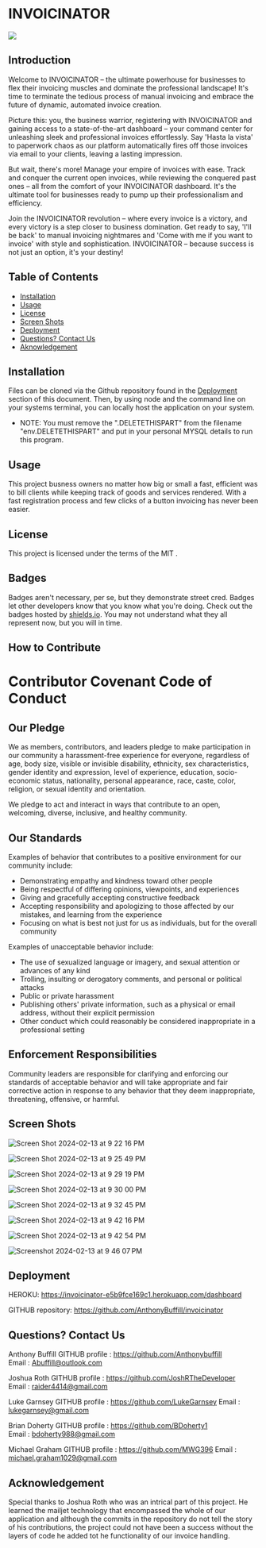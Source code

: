 # INVOICINATOR
 ![](https://img.shields.io/badge/javascript-MIT-blue)

 
## Introduction
   
  Welcome to INVOICINATOR – the ultimate powerhouse for businesses to flex their invoicing muscles and dominate the professional landscape! It's time to terminate the tedious process of manual invoicing and embrace the future of dynamic, automated invoice creation.

Picture this: you, the business warrior, registering with INVOICINATOR and gaining access to a state-of-the-art dashboard – your command center for unleashing sleek and professional invoices effortlessly. Say 'Hasta la vista' to paperwork chaos as our platform automatically fires off those invoices via email to your clients, leaving a lasting impression.

But wait, there's more! Manage your empire of invoices with ease. Track and conquer the current open invoices, while reviewing the conquered past ones – all from the comfort of your INVOICINATOR dashboard. It's the ultimate tool for businesses ready to pump up their professionalism and efficiency.

Join the INVOICINATOR revolution – where every invoice is a victory, and every victory is a step closer to business domination. Get ready to say, 'I'll be back' to manual invoicing nightmares and 'Come with me if you want to invoice' with style and sophistication. INVOICINATOR – because success is not just an option, it's your destiny!

## Table of Contents 

- [Installation](#installation)
- [Usage](#usage)
- [License](#license)
- [Screen Shots](#screen-shots)
- [Deployment](#deployment)
- [Questions? Contact Us](#questions-contact-us)
- [Aknowledgement](#acknowledgment)


## Installation

  Files can be cloned via the Github repository found in the [Deployment](#deployment) section of this document. Then, by using node and the command line on your systems terminal, you can locally host the application on your system.
  * NOTE:  You must remove the ".DELETETHISPART" from the filename "env.DELETETHISPART" and put in your personal MYSQL details to run this program.



## Usage

This project busness owners no matter how big or small a fast, efficient was to bill clients while keeping track of goods and services rendered.  With a fast registration process and few clicks of a button invoicing has never been easier.

## License

This project is licensed under the terms of the MIT .



## Badges

Badges aren't necessary, per se, but they demonstrate street cred. Badges let other developers know that you know what you're doing. Check out the badges hosted by [shields.io](https://shields.io/). You may not understand what they all represent now, but you will in time.

## How to Contribute

# Contributor Covenant Code of Conduct

## Our Pledge

We as members, contributors, and leaders pledge to make participation in our
community a harassment-free experience for everyone, regardless of age, body
size, visible or invisible disability, ethnicity, sex characteristics, gender
identity and expression, level of experience, education, socio-economic status,
nationality, personal appearance, race, caste, color, religion, or sexual
identity and orientation.

We pledge to act and interact in ways that contribute to an open, welcoming,
diverse, inclusive, and healthy community.

## Our Standards

Examples of behavior that contributes to a positive environment for our
community include:

* Demonstrating empathy and kindness toward other people
* Being respectful of differing opinions, viewpoints, and experiences
* Giving and gracefully accepting constructive feedback
* Accepting responsibility and apologizing to those affected by our mistakes,
  and learning from the experience
* Focusing on what is best not just for us as individuals, but for the overall
  community

Examples of unacceptable behavior include:

* The use of sexualized language or imagery, and sexual attention or advances of
  any kind
* Trolling, insulting or derogatory comments, and personal or political attacks
* Public or private harassment
* Publishing others' private information, such as a physical or email address,
  without their explicit permission
* Other conduct which could reasonably be considered inappropriate in a
  professional setting

## Enforcement Responsibilities

Community leaders are responsible for clarifying and enforcing our standards of
acceptable behavior and will take appropriate and fair corrective action in
response to any behavior that they deem inappropriate, threatening, offensive,
or harmful.

## Screen Shots

![Screen Shot 2024-02-13 at 9 22 16 PM](https://github.com/AnthonyBuffill/invoicinator/assets/153314977/a9f014b5-544a-4cd4-ba44-c4be3799804a)


![Screen Shot 2024-02-13 at 9 25 49 PM](https://github.com/AnthonyBuffill/invoicinator/assets/153314977/0e76e74a-8099-402f-9745-15263d38c394)

![Screen Shot 2024-02-13 at 9 29 19 PM](https://github.com/AnthonyBuffill/invoicinator/assets/153314977/d9c351e7-bed3-40f4-96e4-36173426e90b)

![Screen Shot 2024-02-13 at 9 30 00 PM](https://github.com/AnthonyBuffill/invoicinator/assets/153314977/6cbb818b-5b83-41cb-af10-ed3447986024)

![Screen Shot 2024-02-13 at 9 32 45 PM](https://github.com/AnthonyBuffill/invoicinator/assets/153314977/69a8b963-d2e1-4323-88be-fac6a5007b66)

![Screen Shot 2024-02-13 at 9 42 16 PM](https://github.com/AnthonyBuffill/invoicinator/assets/153314977/51d1ffa4-4ee3-43ed-97fa-445cde523f06)

![Screen Shot 2024-02-13 at 9 42 54 PM](https://github.com/AnthonyBuffill/invoicinator/assets/153314977/99553504-9ccb-4643-a440-b388d9f0956c)

![Screenshot 2024-02-13 at 9 46 07 PM](https://github.com/AnthonyBuffill/invoicinator/assets/153314977/76c469d4-cc66-4ed4-a0fb-76326d204d21)






## Deployment

HEROKU: https://invoicinator-e5b9fce169c1.herokuapp.com/dashboard

GITHUB repository: https://github.com/AnthonyBuffill/invoicinator

## Questions? Contact Us

Anthony Buffill
GITHUB profile : https://github.com/Anthonybuffill  
Email : Abuffill@outlook.com

Joshua Roth
GITHUB profile : https://github.com/JoshRTheDeveloper  
Email : raider4414@gmail.com

Luke Garnsey
GITHUB profile : https://github.com/LukeGarnsey 
Email : lukegarnsey@gmail.com

Brian Doherty
GITHUB profile : https://github.com/BDoherty1  
Email : bdoherty988@gmail.com

Michael Graham
GITHUB profile : https://github.com/MWG396 
Email : michael.graham1029@gmail.com



## Acknowledgement

Special thanks to Joshua Roth who was an intrical part of this project.  He learned the mailjet technology that encompassed the whole of our application and although the commits in the repository do not tell the story of his contributions, the project could not have been a success without the layers of code he added tot he functionality of our invoice handling.  














